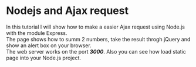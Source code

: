# Nodejs and Ajax request
In this tutorial I will show how to make a easier Ajax request using Node.js with the module Express.<br>
The page shows how to summ 2 numbers, take the result throgh jQuery and show an alert box on your browser. <br>
The web server works on the port <b><i>3000</i></b>. Also you can see how load static page into your Node.js project.
